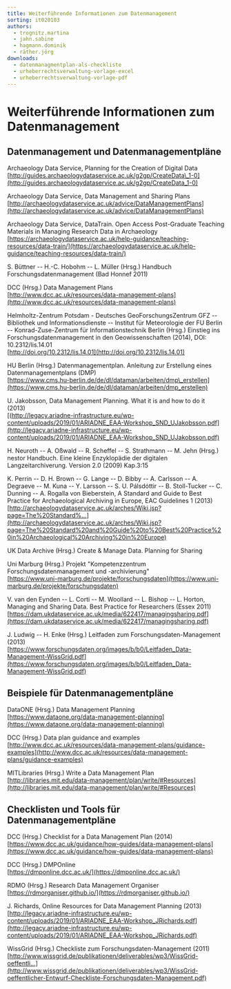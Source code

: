 ```yaml
---
title: Weiterführende Informationen zum Datenmanagement
sorting: it020103
authors:
  - trognitz.martina
  - jahn.sabine
  - hagmann.dominik
  - räther.jörg
downloads:
  - datenmanagmentplan-als-checkliste
  - urheberrechtsverwaltung-vorlage-excel
  - urheberrechtsverwaltung-vorlage-pdf
---
```


# Weiterführende Informationen zum Datenmanagement

## Datenmanagement und Datenmanagementpläne

Archaeology Data Service, Planning for the Creation of Digital Data  
[http://guides.archaeologydataservice.ac.uk/g2gp/CreateData\_1-0](http://guides.archaeologydataservice.ac.uk/g2gp/CreateData_1-0)

Archaeology Data Service, Data Management and Sharing Plans  
[http://archaeologydataservice.ac.uk/advice/DataManagementPlans](http://archaeologydataservice.ac.uk/advice/DataManagementPlans)

Archaeology Data Service, DataTrain. Open Access Post-Graduate Teaching Materials in Managing Research Data in Archaeology  
[https://archaeologydataservice.ac.uk/help-guidance/teaching-resources/data-train/](https://archaeologydataservice.ac.uk/help-guidance/teaching-resources/data-train/)

S. Büttner --  H.-C. Hobohm -- L. Müller (Hrsg.) Handbuch Forschungsdatenmanagement (Bad Honnef 2011)

DCC (Hrsg.) Data Management Plans  
[http://www.dcc.ac.uk/resources/data-management-plans](http://www.dcc.ac.uk/resources/data-management-plans)

Helmholtz-Zentrum Potsdam - Deutsches GeoForschungsZentrum GFZ -- Bibliothek und Informationsdienste -- Institut für Meteorologie der FU Berlin -- Konrad-Zuse-Zentrum für Informationstechnik Berlin (Hrsg.) Einstieg ins Forschungsdatenmanagement in den Geowissenschaften (2014), DOI: 10.2312/lis.14.01  
[http://doi.org/10.2312/lis.14.01](http://doi.org/10.2312/lis.14.01)

HU Berlin (Hrsg.)  Datenmanagementplan. Anleitung zur Erstellung eines Datenmanagementplans (DMP)  
[https://www.cms.hu-berlin.de/de/dl/dataman/arbeiten/dmp\_erstellen](https://www.cms.hu-berlin.de/de/dl/dataman/arbeiten/dmp_erstellen)

U. Jakobsson, Data Management Planning. What it is and how to do it (2013)  
[(http://legacy.ariadne-infrastructure.eu/wp-content/uploads/2019/01/ARIADNE_EAA-Workshop_SND_UJakobsson.pdf](http://legacy.ariadne-infrastructure.eu/wp-content/uploads/2019/01/ARIADNE_EAA-Workshop_SND_UJakobsson.pdf)

H. Neuroth -- A. Oßwald -- R. Scheffel -- S. Strathmann -- M. Jehn (Hrsg.) nestor Handbuch. Eine kleine Enzyklopädie der digitalen Langzeitarchiverung. Version 2.0 (2009) Kap.3:15

K. Perrin -- D. H. Brown -- G. Lange -- D. Bibby -- A. Carlsson -- A. Degraeve -- M. Kuna -- Y. Larsson -- S. U. Pálsdóttir -- B. Stoll-Tucker -- C. Dunning -- A. Rogalla von Bieberstein, A Standard and Guide to Best Practice for Archaeological Archiving in Europe, EAC Guidelines 1 (2013)  
[http://archaeologydataservice.ac.uk/arches/Wiki.jsp?page=The%20Standard%...](http://archaeologydataservice.ac.uk/arches/Wiki.jsp?page=The%20Standard%20and%20Guide%20to%20Best%20Practice%20in%20Archaeological%20Archiving%20in%20Europe)

UK Data Archive (Hrsg.) Create & Manage Data. Planning for Sharing  
<!--[http://data-archive.ac.uk/create-manage/planning-for-sharing](http://data-archive.ac.uk/create-manage/planning-for-sharing) Seite nicht mehr vorhanden -->

Uni Marburg (Hrsg.) Projekt "Kompetenzzentrum Forschungsdatenmanagement und -archivierung"  
[https://www.uni-marburg.de/projekte/forschungsdaten](https://www.uni-marburg.de/projekte/forschungsdaten)

V. van den Eynden -- L. Corti -- M. Woollard -- L. Bishop -- L. Horton, Managing and Sharing Data. Best Practice for Researchers (Essex 2011)  
[https://dam.ukdataservice.ac.uk/media/622417/managingsharing.pdf](https://dam.ukdataservice.ac.uk/media/622417/managingsharing.pdf)

J. Ludwig -- H. Enke  (Hrsg.) Leitfaden zum Forschungsdaten-Management (2013)  
[https://www.forschungsdaten.org/images/b/b0/Leitfaden_Data-Management-WissGrid.pdf](https://www.forschungsdaten.org/images/b/b0/Leitfaden_Data-Management-WissGrid.pdf)  
 

## Beispiele für Datenmanagementpläne

DataONE (Hrsg.) Data Management Planning  
[https://www.dataone.org/data-management-planning](https://www.dataone.org/data-management-planning)

DCC (Hrsg.) Data plan guidance and examples  
[http://www.dcc.ac.uk/resources/data-management-plans/guidance-examples](http://www.dcc.ac.uk/resources/data-management-plans/guidance-examples)

MITLibraries (Hrsg.) Write a Data Management Plan  
[http://libraries.mit.edu/data-management/plan/write/#Resources](http://libraries.mit.edu/data-management/plan/write/#Resources)

## Checklisten und Tools für Datenmanagementpläne

DCC (Hrsg.) Checklist for a Data Management Plan (2014)  
[https://www.dcc.ac.uk/guidance/how-guides/data-management-plans](https://www.dcc.ac.uk/guidance/how-guides/data-management-plans)

DCC (Hrsg.) DMPOnline  
[https://dmponline.dcc.ac.uk/](https://dmponline.dcc.ac.uk/)

RDMO (Hrsg.) Research Data Management Organiser  
[https://rdmorganiser.github.io/](https://rdmorganiser.github.io/)

J. Richards, Online Resources for Data Management Planning (2013)  
[http://legacy.ariadne-infrastructure.eu/wp-content/uploads/2019/01/ARIADNE_EAA-Workshop_JRichards.pdf](http://legacy.ariadne-infrastructure.eu/wp-content/uploads/2019/01/ARIADNE_EAA-Workshop_JRichards.pdf)

WissGrid (Hrsg.) Checkliste zum Forschungsdaten-Management (2011)  
[http://www.wissgrid.de/publikationen/deliverables/wp3/WissGrid-oeffentli...](http://www.wissgrid.de/publikationen/deliverables/wp3/WissGrid-oeffentlicher-Entwurf-Checkliste-Forschungsdaten-Management.pdf)
